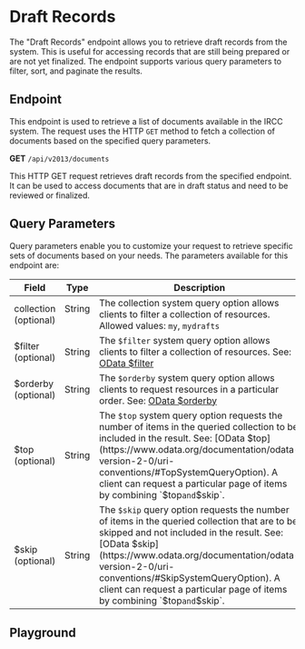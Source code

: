 <script setup>
import SwaggerUI from "../../../swagger/view/SwaggerUI.vue"
import swaggerJson from "../../../swagger/json/ircc.published.list.json";
</script>

# Draft Records

The "Draft Records" endpoint allows you to retrieve draft records from the system. This is useful for accessing records that are still being prepared or are not yet finalized. The endpoint supports various query parameters to filter, sort, and paginate the results.

## Endpoint

This endpoint is used to retrieve a list of documents available in the IRCC system. The request uses the HTTP `GET` method to fetch a collection of documents based on the specified query parameters.

**GET** `/api/v2013/documents`

This HTTP GET request retrieves draft records from the specified endpoint. It can be used to access documents that are in draft status and need to be reviewed or finalized.


<!--@include: ../../../components/common/header-authorization-realm.md-->

## Query Parameters

Query parameters enable you to customize your request to retrieve specific sets of documents based on your needs. The parameters available for this endpoint are:

| Field                 | Type   | Description     |
| --------------------- | ------ | --------------- |
| collection (optional) | String &nbsp;&nbsp;&nbsp;&nbsp; | The collection system query option allows clients to filter a collection of resources. Allowed values: `my`, `mydrafts`  |
| $filter (optional)    | String | The `$filter` system query option allows clients to filter a collection of resources. See: [OData $filter](https://www.odata.org/documentation/odata-version-2-0/uri-conventions/#SystemQueryOptions)   |
| $orderby (optional)   | String | The `$orderby` system query option allows clients to request resources in a particular order. See: [OData $orderby](https://www.odata.org/documentation/odata-version-2-0/uri-conventions/#OrderbySystemQueryOption)  |
| $top (optional)       | String | The `$top` system query option requests the number of items in the queried collection to be included in the result. See: [OData $top](https://www.odata.org/documentation/odata-version-2-0/uri-conventions/#TopSystemQueryOption). A client can request a particular page of items by combining `$top` and `$skip`.
| $skip (optional)   | String | The `$skip` query option requests the number of items in the queried collection that are to be skipped and not included in the result. See: [OData $skip](https://www.odata.org/documentation/odata-version-2-0/uri-conventions/#SkipSystemQueryOption). A client can request a particular page of items by combining `$top` and `$skip`. |

## Playground

<SwaggerUI :swaggerJson="swaggerJson" :protected="true" />
